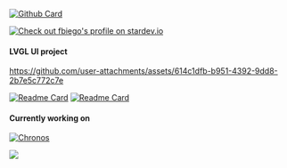 <!--### Hi there 👋 

[![commits.top ranking](https://iot.fbiego.com/api/v1/commits?user=fbiego&country=kenya&bg_color=111&text_color=77fe89&border_color=77fe89)](https://github.com/fbiego/commits-top-badge)

-->

<!--
**fbiego/fbiego** is a ✨ _special_ ✨ repository because its `README.md` (this file) appears on your GitHub profile.

Here are some ideas to get you started:

- 🔭 I’m currently working on ...
- 🌱 I’m currently learning ...
- 👯 I’m looking to collaborate on ...
- 🤔 I’m looking for help with ...
- 💬 Ask me about ...
- 📫 How to reach me: ...
- 😄 Pronouns: ...
- ⚡ Fun fact: ...


![fbiego stats](https://github-readme-stats.vercel.app/api?username=fbiego&show_icons=true&theme=chartreuse-dark&count_private=true)

![fbiego stats](https://github-readme-stats.vercel.app/api/top-langs/?username=fbiego&layout=compact&show_icons=true&theme=chartreuse-dark)


[![Readme Card](https://github-readme-stats.vercel.app/api/pin/?username=fbiego&repo=apn-list&show_owner=true&theme=chartreuse-dark)](https://github.com/fbiego/apn-list)

![Snake animation](https://github.com/Lucbm99/Lucbm99/blob/output/github-contribution-grid-snake.svg)


[![World-Cup Badge](https://iot.fbiego.com/worldcup/badge)](https://github.com/fbiego/world-cup)


[<img src="https://github.com/fbiego/DT78-App-Android/raw/dev/resources/chronos_banner_gp.png?raw=true" height="auto" width="720" align="left"  style="border-radius:50px">](https://fbiego.com/chronos/app?id=github)

-->


[![Github Card](https://felix.fbiego.com/github/?id=stats&username=fbiego)](https://felix.fbiego.com/)


[![Check out fbiego's profile on stardev.io](https://stardev.io/developers/fbiego/badge/languages/country.svg)](https://stardev.io/developers/fbiego)

#### LVGL UI project

https://github.com/user-attachments/assets/614c1dfb-b951-4392-9dd8-2b7e5c772c7e

[![Readme Card](https://github-readme-stats.vercel.app/api/pin/?username=fbiego&repo=dt78-esp32-firmware&show_owner=true&theme=chartreuse-dark)](https://github.com/fbiego/dt78-esp32-firmware)
[![Readme Card](https://github-readme-stats.vercel.app/api/pin/?username=fbiego&repo=esp32-c3-mini&show_owner=true&theme=chartreuse-dark)](https://github.com/fbiego/esp32-c3-mini)

<!--

[![Readme Card](https://github-readme-stats.vercel.app/api/pin/?username=fbiego&repo=Lumia-ESP32&show_owner=true&theme=chartreuse-dark)](https://github.com/fbiego/Lumia-ESP32)

[<img src="https://github.com/fbiego/Lumia-ESP32/raw/main/simulation.gif" width="320" height="480" alt="simulator video"/>](https://github.com/fbiego/Lumia-ESP32)


![Snake animation](gitartwork.svg)
-->
#### Currently working on

[![Chronos](https://fbiego.com/chronos/badge)](https://chronos.ke/)

<!--
[![ko-fi](https://ko-fi.com/img/githubbutton_sm.svg)](https://ko-fi.com/U6U0CX8SX)
-->

[![](https://visitcount.itsvg.in/api?id=fbiego&label=Views&color=8&icon=0&pretty=false)](https://visitcount.itsvg.in)



